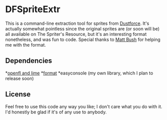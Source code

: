 # DFSpriteExtr
This is a command-line extraction tool for sprites from [Dustforce](http://dustforce.com/). It's actually somewhat pointless since the original sprites are (or soon will be) all available on The Spriter's Resource, but it's an interesting format nonetheless, and was fun to code. Special thanks to [Matt Bush](https://twitter.com/m4ttbush) for helping me with the format.

## Dependencies
*[openfl and lime](http://www.openfl.org/)
*[format](https://github.com/HaxeFoundation/format)
*easyconsole (my own library, which I plan to release soon)

## License
Feel free to use this code any way you like; I don't care what you do with it. I'd honestly be glad if it's of any use to anybody.
